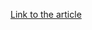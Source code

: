 [Link to the article](https://www.malwarebytes.com/blog/threat-intelligence/2023/01/google-sponsored-ads-malvertising-targets-password-manager)
